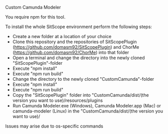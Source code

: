 Custom Camunda Modeler

You require npm for this tool.

To install the whole SitScope environment perform the following steps:

- Create a new folder at a location of your choice
- Clone this repository and the repositories of SitScopePlugin (https://github.com/domasm92/SitScopePlugin) and ChorMe (https://github.com/domasm92/ChorMe) into that folder
- Open a terminal and change the directory into the newly cloned "SitScopePlugin"-folder
- Execute "npm install"
- Execute "npm run build"
- Change the directory to the newly cloned "CustomCamunda"-folder
- Execute "npm install"
- Execute "npm run build"
- Copy the "SitScopePlugin" folder into "CustomCamunda/dist/(the version you want to use)/resources/plugins
- Run Camunda Modeler.exe (Windows), Camunda Modeler.app (Mac) or camunda-modeler (Linux) in the "CustomCamunda/dist/(the version you want to use)/ 

Issues may arise due to os-specific commands
